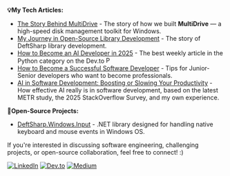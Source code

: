 **💡My Tech Articles:**

- [The Story Behind MultiDrive](https://dev.to/empiree/the-story-behind-multidrive-eo8) - The story of how we built **MultiDrive** — a high-speed disk management toolkit for Windows.
- [My Journey in Open-Source Library Development](https://dev.to/empiree/my-journey-in-open-source-library-development-375g) - The story of DeftSharp library development.
- [How to Become an AI Developer in 2025](https://dev.to/empiree/how-to-become-an-ai-developer-in-2025-full-guide-resources-a0p) - The best weekly article in the Python category on the Dev.to <img src="https://raw.githubusercontent.com/danielcranney/readme-generator/main/public/icons/skills/python-colored.svg" width="15" height="15" alt="Python" />
- [How to Become a Successful Software Developer](https://dev.to/empiree/how-to-become-a-successful-software-developer-in-2024-2f07) - Tips for Junior-Senior developers who want to become professionals.
- [AI in Software Development: Boosting or Slowing Your Productivity](https://medium.com/@empiree/ai-in-software-development-boosting-or-slowing-your-productivity-7a495ff48f5a) - How effective AI really is in software development, based on the latest METR study, the 2025 StackOverflow Survey, and my own experience.

**🌟Open-Source Projects:**

- [DeftSharp.Windows.Input](https://github.com/Empiree/DeftSharp.Windows.Input) - .NET library designed for handling native keyboard and mouse events in Windows OS. 

If you're interested in discussing software engineering, challenging projects, or open-source collaboration, feel free to connect! :)

[![LinkedIn](https://img.shields.io/badge/LinkedIn-Connect-blue?style=for-the-badge&logo=linkedin&)](https://www.linkedin.com/in/empiree)
[![Dev.to](https://img.shields.io/badge/Dev.to-Read%20Now-purple?style=for-the-badge&logo=dev.to)](https://dev.to/empiree)
[![Medium](https://img.shields.io/badge/Medium-Articles-4CAF50?style=for-the-badge&logo=medium&logoColor=black)](https://medium.com/@empiree)
